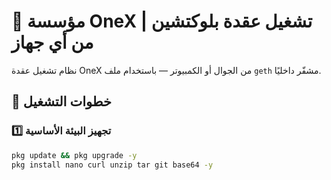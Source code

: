 # 💠 مؤسسة OneX | تشغيل عقدة بلوكتشين من أي جهاز

نظام تشغيل عقدة OneX من الجوال أو الكمبيوتر — باستخدام ملف `geth` مشفّر داخليًا.

## 🚀 خطوات التشغيل

### 1️⃣ تجهيز البيئة الأساسية

```bash
pkg update && pkg upgrade -y
pkg install nano curl unzip tar git base64 -y
